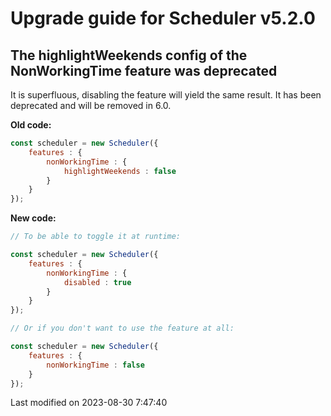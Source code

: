 # Upgrade guide for Scheduler v5.2.0

## The highlightWeekends config of the NonWorkingTime feature was deprecated

It is superfluous, disabling the feature will yield the same result. It has been deprecated and will be removed in 6.0.

**Old code:**
```javascript
const scheduler = new Scheduler({
    features : {
        nonWorkingTime : {
            highlightWeekends : false
        }
    }
});
```

**New code:**
```javascript
// To be able to toggle it at runtime:

const scheduler = new Scheduler({
    features : {
        nonWorkingTime : {
            disabled : true
        }
    }
});

// Or if you don't want to use the feature at all:

const scheduler = new Scheduler({
    features : {
        nonWorkingTime : false
    }
});
```


<p class="last-modified">Last modified on 2023-08-30 7:47:40</p>